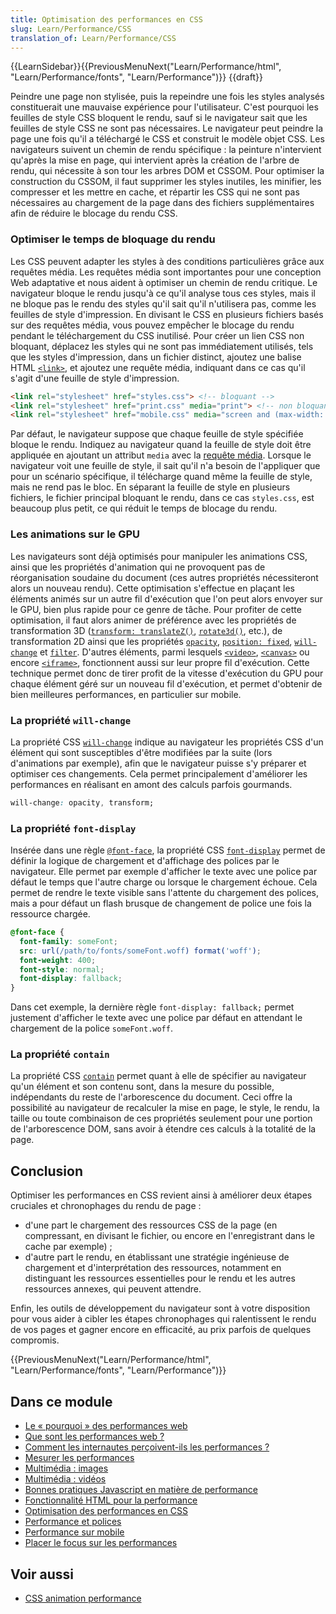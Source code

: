 ```yaml
---
title: Optimisation des performances en CSS
slug: Learn/Performance/CSS
translation_of: Learn/Performance/CSS
---
```

{{LearnSidebar}}{{PreviousMenuNext("Learn/Performance/html", "Learn/Performance/fonts", "Learn/Performance")}} {{draft}}

Peindre une page non stylisée, puis la repeindre une fois les styles analysés constituerait une mauvaise expérience pour l'utilisateur. C'est pourquoi les feuilles de style CSS bloquent le rendu, sauf si le navigateur sait que les feuilles de style CSS ne sont pas nécessaires. Le navigateur peut peindre la page une fois qu'il a téléchargé le CSS et construit le modèle objet CSS. Les navigateurs suivent un chemin de rendu spécifique : la peinture n'intervient qu'après la mise en page, qui intervient après la création de l'arbre de rendu, qui nécessite à son tour les arbres DOM et CSSOM. Pour optimiser la construction du CSSOM, il faut supprimer les styles inutiles, les minifier, les compresser et les mettre en cache, et répartir les CSS qui ne sont pas nécessaires au chargement de la page dans des fichiers supplémentaires afin de réduire le blocage du rendu CSS.

### Optimiser le temps de bloquage du rendu

Les CSS peuvent adapter les styles à des conditions particulières grâce aux requêtes média. Les requêtes média sont importantes pour une conception Web adaptative et nous aident à optimiser un chemin de rendu critique. Le navigateur bloque le rendu jusqu'à ce qu'il analyse tous ces styles, mais il ne bloque pas le rendu des styles qu'il sait qu'il n'utilisera pas, comme les feuilles de style d'impression. En divisant le CSS en plusieurs fichiers basés sur des requêtes média, vous pouvez empêcher le blocage du rendu pendant le téléchargement du CSS inutilisé. Pour créer un lien CSS non bloquant, déplacez les styles qui ne sont pas immédiatement utilisés, tels que les styles d'impression, dans un fichier distinct, ajoutez une balise HTML [`<link>`](/fr/docs/Web/HTML/Element/link), et ajoutez une requête média, indiquant dans ce cas qu'il s'agit d'une feuille de style d'impression.

```html
<link rel="stylesheet" href="styles.css"> <!-- bloquant -->
<link rel="stylesheet" href="print.css" media="print"> <!-- non bloquant -->
<link rel="stylesheet" href="mobile.css" media="screen and (max-width: 480px)"> <!-- non bloquant sur grand écran -->
```

Par défaut, le navigateur suppose que chaque feuille de style spécifiée bloque le rendu. Indiquez au navigateur quand la feuille de style doit être appliquée en ajoutant un attribut `media` avec la [requête média](/fr/docs/Web/CSS/Media_Queries/Using_media_queries). Lorsque le navigateur voit une feuille de style, il sait qu'il n'a besoin de l'appliquer que pour un scénario spécifique, il télécharge quand même la feuille de style, mais ne rend pas le bloc. En séparant la feuille de style en plusieurs fichiers, le fichier principal bloquant le rendu, dans ce cas `styles.css`, est beaucoup plus petit, ce qui réduit le temps de blocage du rendu.

### Les animations sur le GPU

Les navigateurs sont déjà optimisés pour manipuler les animations CSS, ainsi que les propriétés d'animation qui ne provoquent pas de réorganisation soudaine du document (ces autres propriétés nécessiteront alors un nouveau rendu). Cette optimisation s'effectue en plaçant les éléments animés sur un autre fil d'exécution que l'on peut alors envoyer sur le GPU, bien plus rapide pour ce genre de tâche. Pour profiter de cette optimisation, il faut alors animer de préférence avec les propriétés de transformation 3D ([`transform: translateZ()`](/fr/docs/Web/CSS/transform), [`rotate3d()`](</fr/docs/Web/CSS/transform-function/rotate3d()>), etc.), de transformation 2D ainsi que les propriétés [`opacity`](/fr/docs/Web/CSS/opacity), [`position: fixed`](/fr/docs/Web/CSS/position), [`will-change`](/fr/docs/Web/CSS/will-change) et [`filter`](/fr/docs/Web/CSS/filter). D'autres éléments, parmi lesquels [`<video>`](/fr/docs/Web/HTML/Element/video), [`<canvas>`](/fr/docs/Web/HTML/Element/canvas) ou encore [`<iframe>`](/fr/docs/Web/HTML/Element/iframe), fonctionnent aussi sur leur propre fil d'exécution. Cette technique permet donc de tirer profit de la vitesse d'exécution du GPU pour chaque élément géré sur un nouveau fil d'exécution, et permet d'obtenir de bien meilleures performances, en particulier sur mobile.

### La propriété `will-change`

La propriété CSS [`will-change`](/fr/docs/Web/CSS/will-change) indique au navigateur les propriétés CSS d'un élément qui sont susceptibles d'être modifiées par la suite (lors d'animations par exemple), afin que le navigateur puisse s'y préparer et optimiser ces changements. Cela permet principalement d'améliorer les performances en réalisant en amont des calculs parfois gourmands.

```css
will-change: opacity, transform;
```

### La propriété `font-display`

Insérée dans une règle [`@font-face`](/fr/docs/Web/CSS/@font-face), la propriété CSS [`font-display`](/fr/docs/Web/CSS/@font-face/font-display) permet de définir la logique de chargement et d'affichage des polices par le navigateur. Elle permet par exemple d'afficher le texte avec une police par défaut le temps que l'autre charge ou lorsque le chargement échoue. Cela permet de rendre le texte visible sans l'attente du chargement des polices, mais a pour défaut un flash brusque de changement de police une fois la ressource chargée.

```css
@font-face {
  font-family: someFont;
  src: url(/path/to/fonts/someFont.woff) format('woff');
  font-weight: 400;
  font-style: normal;
  font-display: fallback;
}
```

Dans cet exemple, la dernière règle `font-display: fallback;` permet justement d'afficher le texte avec une police par défaut en attendant le chargement de la police `someFont.woff`.

### La propriété `contain`

La propriété CSS [`contain`](/fr/docs/Web/CSS/contain) permet quant à elle de spécifier au navigateur qu'un élément et son contenu sont, dans la mesure du possible, indépendants du reste de l'arborescence du document. Ceci offre la possibilité au navigateur de recalculer la mise en page, le style, le rendu, la taille ou toute combinaison de ces propriétés seulement pour une portion de l'arborescence DOM, sans avoir à étendre ces calculs à la totalité de la page.

## Conclusion

Optimiser les performances en CSS revient ainsi à améliorer deux étapes cruciales et chronophages du rendu de page&nbsp;:

- d'une part le chargement des ressources CSS de la page (en compressant, en divisant le fichier, ou encore en l'enregistrant dans le cache par exemple) ;
- d'autre part le rendu, en établissant une stratégie ingénieuse de chargement et d'interprétation des ressources, notamment en distinguant les ressources essentielles pour le rendu et les autres ressources annexes, qui peuvent attendre.

Enfin, les outils de développement du navigateur sont à votre disposition pour vous aider à cibler les étapes chronophages qui ralentissent le rendu de vos pages et gagner encore en efficacité, au prix parfois de quelques compromis.

{{PreviousMenuNext("Learn/Performance/html", "Learn/Performance/fonts", "Learn/Performance")}}

## Dans ce module

- [Le « pourquoi » des performances web](/fr/docs/Learn/Performance/why_web_performance)
- [Que sont les performances web ?](/fr/docs/Learn/Performance/What_is_web_performance)
- [Comment les internautes perçoivent-ils les performances ?](/fr/docs/Learn/Performance/Perceived_performance)
- [Mesurer les performances](/fr/docs/Learn/Performance/Measuring_performance)
- [Multimédia : images](/fr/docs/Learn/Performance/Multimedia)
- [Multimédia : vidéos](/fr/docs/Learn/Performance/video)
- [Bonnes pratiques Javascript en matière de performance](/fr/docs/Learn/Performance/JavaScript)
- [Fonctionnalité HTML pour la performance](/fr/docs/Learn/Performance/HTML)
- [Optimisation des performances en CSS](/fr/docs/Learn/Performance/CSS)
- [Performance et polices](/fr/docs/Learn/Performance/Fonts)
- [Performance sur mobile](/fr/docs/Learn/Performance/Mobile)
- [Placer le focus sur les performances](/fr/docs/Learn/Performance/business_case_for_performance)

## Voir aussi

- [CSS animation performance](/fr/docs/Web/Performance/CSS_JavaScript_animation_performance)
